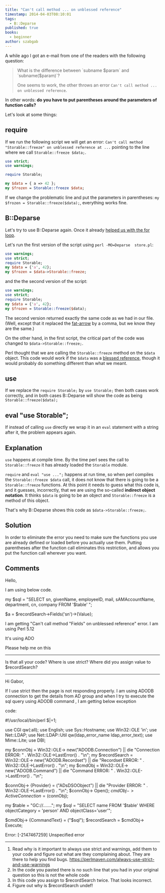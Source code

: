 ```yaml
---
title: "Can't call method ... on unblessed reference"
timestamp: 2014-04-03T08:10:01
tags:
  - B::Deparse
published: true
books:
  - beginner
author: szabgab
---
```



A while ago I got an e-mail from one of the readers with the following question:

<blockquote>
What is the difference between `subname $param` and `subname($param)`?

One seems to work, the other throws an error `Can't call method ... on unblessed reference`.
</blockquote>

In other words:  <b>do you have to put parentheses around the parameters of function calls?</b>


Let's look at some things:

## require

If we run the following script we will get an error:
`Can't call method "Storable::freeze" on unblessed reference at ...` pointing to the line
where we call `Storable::freeze $data;`.

```perl
use strict;
use warnings;

require Storable;

my $data = { a => 42 };
my $frozen = Storable::freeze $data;
```


If we change the problematic line and put the parameters in parentheses:
`my $frozen = Storable::freeze($data);`, everything works fine.


## B::Deparse

Let's try to use B::Deparse again. Once it already
[helped us with the for loop](/bug-in-the-for-loop-b-deparse-to-the-rescue).


Let's run the first version of the script using `perl -MO=Deparse  store.pl`:

```perl
use warnings;
use strict;
require Storable;
my $data = {'a', 42};
my $frozen = $data->Storable::freeze;
```

and the the second version of the script:

```perl
use warnings;
use strict;
require Storable;
my $data = {'a', 42};
my $frozen = Storable::freeze($data);
```

The second version returned exactly the same code as we had in our file.
(Well, except that it replaced the [fat-arrow](/perl-hashes) by a comma, but we know they are the same.)

On the other hand, in the first script, the critical part of the code was changed to 
`$data->Storable::freeze;`.

Perl thought that we are calling the `Storable::freeze` method on the `$data` object.
This code would work if the `$data` was a [blessed reference](/getting-started-with-classic-perl-oop),
though it would probably do something different than what we meant.

## use

If we replace the `require Storable;` by `use Storable;` then both cases work correctly,
and in both cases B::Deparse will show the code as being `Storable::freeze($data);`

## eval "use Storable";

If instead of calling `use` directly we wrap it in an `eval` statement with a string
after it, the problem appears again.

## Explanation

`use` happens at compile time. By the time perl sees the call to `Storable::freeze` it has
already loaded the `Storable` module.

`require` and `eval "use ...";` happens at run time, so when perl compiles the
`Storable::freeze $data` call, it does not know that there is going to be a `Storable::freeze`
functions. At this point it needs to guess what this code is, and it guesses, incorrectly,
that we are using the so-called <b>indirect object notation</b>. It thinks `$data` is going to be
an object and `Storable::freeze` is a method of this object.

That's why B::Deparse shows this code as `$data->Storable::freeze;`.

## Solution

In order to eliminate the error you need to make sure the functions you use are already defined or loaded
before you actually use them. Putting parentheses after the function call eliminates this restriction,
and allows you put the function call wherever you want.

## Comments

Hello,

I am using below code.

my $sql = "SELECT sn, givenName, employeeID, mail, sAMAccountName, department, cn, company
FROM '$table' ";

$a = $recordSearch->Fields('sn')->{Value};

I am getting "Can't call method "Fields" on unblessed reference" error. I am using Perl 5.12

It's using ADO

Please help me on this

----

Is that all your code? Where is use strict? Where did you assign value to $recordSearch?

---

Hi Gabor,

If I use strict then the page is not responding properly.
I am using ADODB connection to get the details from AD group and when I try to execute the sql query using ADODB command , I am getting below exception

code:

#!/usr/local/bin/perl
$|=1;

use CGI qw(:all);
use English;
use Sys::Hostname;
use Win32::OLE 'in';
use Net::LDAP;
use Net::LDAP::Util qw(ldap_error_name ldap_error_text);
use Mime::Lite;
use DBI;

my $connObj = Win32::OLE-> new("ADODB.Connection") || die "Connection ERROR: " . Win32::OLE->LastError() . "\n";
my $recordSearch = Win32::OLE-> new("ADODB.Recordset") || die "Recordset ERROR: " . Win32::OLE->LastError() . "\n";
my $cmdObj = Win32::OLE-> new("ADODB.Command") || die "Command ERROR: " . Win32::OLE->LastError() . "\n";

$connObj-> {Provider} = ("ADsDSOObject") || die "Provider ERROR: " . Win32::OLE->LastError() . "\n";
$connObj-> Open();
$cmdObj-> {ActiveConnection} = ($connObj);

my $table = "GC://.......";
my $sql = "SELECT name
FROM '$table'
WHERE objectCategory = 'person'
AND objectClass='user'";

$cmdObj-> {CommandText} = ("$sql");
$recordSearch = $cmdObj-> Execute;

Error: [-2147467259] Unspecified error

----

1) Read why is it important to always use strict and warnings, add them to your code and figure out what are they complaining about. They are there to help you find bugs. https://perlmaven.com/always-use-strict-and-use-warnings
2) In the code you pasted there is no such line that you had in your original question so this is not the whole code
3) In this code you assign to $recordSearch twice. That looks incorrect.
4) Figure out why is $recordSearch undef!

